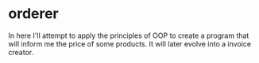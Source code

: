 # orderer
In here I'll attempt to apply the principles of OOP to create a program that will inform me the price of some products. It will later evolve into a invoice creator.

